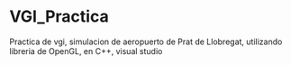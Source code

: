 # VGI_Practica
Practica de vgi, simulacion de aeropuerto de Prat de Llobregat, utilizando libreria de OpenGL, en C++, visual studio

